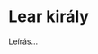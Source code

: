 <!-- ======================================================================
--- Search engine
title:          Lear király
keywords:       Lear, király, tragédia
description:    William Shakespeare: Lear király.
--- Menu system
order:          60
text:           Lear király
hidden:         false
umbel:          false
--- Page properties
id:             /tragedies/king-lear
document:       
layout:         layout-2-left
$-left:         play-list
======================================================================= -->

# Lear király

Leírás...
